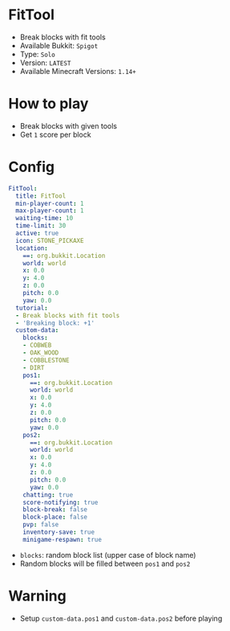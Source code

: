 # FitTool
- Break blocks with fit tools
- Available Bukkit: `Spigot` <!--  Write bukkit, If event of minigame is only available in specific bukkit-->
- Type: `Solo`
- Version: `LATEST`
- Available Minecraft Versions: `1.14+`

# How to play
- Break blocks with given tools
- Get `1` score per block

# Config
```yaml
FitTool:
  title: FitTool
  min-player-count: 1
  max-player-count: 1
  waiting-time: 10
  time-limit: 30
  active: true
  icon: STONE_PICKAXE
  location:
    ==: org.bukkit.Location
    world: world
    x: 0.0
    y: 4.0
    z: 0.0
    pitch: 0.0
    yaw: 0.0
  tutorial:
  - Break blocks with fit tools
  - 'Breaking block: +1'
  custom-data:
    blocks:
    - COBWEB
    - OAK_WOOD
    - COBBLESTONE
    - DIRT
    pos1:
      ==: org.bukkit.Location
      world: world
      x: 0.0
      y: 4.0
      z: 0.0
      pitch: 0.0
      yaw: 0.0
    pos2:
      ==: org.bukkit.Location
      world: world
      x: 0.0
      y: 4.0
      z: 0.0
      pitch: 0.0
      yaw: 0.0
    chatting: true
    score-notifying: true
    block-break: false
    block-place: false
    pvp: false
    inventory-save: true
    minigame-respawn: true
```
- `blocks`: random block list (upper case of block name)
- Random blocks will be filled between `pos1` and `pos2`


# Warning
- Setup `custom-data.pos1` and `custom-data.pos2` before playing